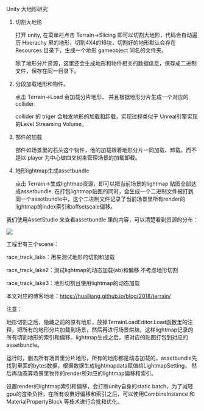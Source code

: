 
Unity 大地形研究 

1.  切割大地形
	
	打开 unity, 在菜单栏点击 Terrain->Slicing 即可以切割大地形，代码会自动遍历 Hirerachy 里的地形，切割4X4的16块，切割好的地形默认会存在 Resources 目录下，生成一个地形 gameobject 同名的文件夹。

	除了地形分片资源，这里还会生成地形和物件相关的数据信息，保存成二进制文件，保存在同一目录下。 

2.  分段加载地形和物件。

	点击 Terrain->Load 会加载分片地形， 并且根据地形分片生成一个对应的 collider.

	collider 的 triger 会触发地形的加载和卸载，实现过程类似于 Unreal引擎实现的Level Streaming Volume。

3. 部件的加载
	
	部件如场景里的石头这个物件，他的加载跟着地形分片一同加载、卸载。而不是以 player 为中心做四叉树来管理场景的加载卸载。


4. 地形lightmap生成assetbundle

	点击 Terrain->生成lightmap资源，即可以把当前场景的lightmap 贴图全部达成assetbundle. 在打包lightmap贴图的同时，会生成一个二进制文件被打到同一个assetbundle中，这个二进制文件记录了当前场景里所有render的lightmap的index索引和offsetscale偏移。


我们使用AssetStudio 来查看assetbundle 里的内容，可以清楚看到资源的分布：

<img src="image/ablist.jpg">



工程里有三个scene：

race_track_lake：用来测试地形的切割和加载

race_track_lake2：测试lightmap的动态加载(ab)和偏移 不考虑地形切割

race_track_lake3：地形切割且使用lightmap的动态加载

本文对应的博客地址：https://huailiang.github.io/blog/2018/terrain/


注意：

地形切割之后，隐藏之前的原有地形，放掉TerrainLoadEditor.Load函数里的注释，把所有的地形分片加载到场景，然后再进行场景烘焙，这样lightmap记录的所有切割地形的索引和偏移。lightmap生成之后，把对应的贴图打包到对应的assetbundle。


运行时，删去所有场景里分片地形，所有的地形都是动态加载的。assetbundle先找到里面的bytes数据，根据数据生成lightmapdata赋值给LightmapSetting， 然后再动态算场景里物件的render所对应的lightmap偏移和索引。


设置render的lightmap索引和偏移，会打断unity自身的static batch，为了减轻gpu的渲染负担，在所有设置好偏移和索引之后，可以使用CombineInstance 和MaterialPropertyBlock 等技术进行合批和优化。
